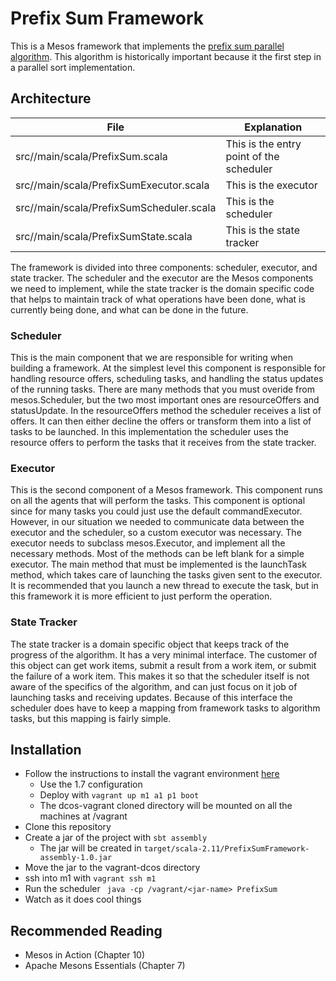 # Prefix Sum Framework

This is a Mesos framework that implements the [prefix sum parallel algorithm](https://en.wikipedia.org/wiki/Prefix_sum). This algorithm
is historically important because it the first step in a parallel sort implementation.

## Architecture

| File                                     | Explanation                                                |
| ---------------------------------------- | ---------------------------------------------------------- |
| src//main/scala/PrefixSum.scala          | This is the entry point of the scheduler                   |
| src//main/scala/PrefixSumExecutor.scala  | This is the executor                                       |
| src//main/scala/PrefixSumScheduler.scala | This is the scheduler                                      |
| src//main/scala/PrefixSumState.scala     | This is the state tracker                                  |

The framework is divided into three components: scheduler, executor, and state tracker. The scheduler and the
executor are the Mesos components we need to implement, while the state tracker is the domain specific code
that helps to maintain track of what operations have been done, what is currently being done, and what can
be done in the future.

### Scheduler
This is the main component that we are responsible for writing when building a framework. At the simplest level
this component is responsible for handling resource offers, scheduling tasks, and handling the status updates
of the running tasks. There are many methods that you must overide from mesos.Scheduler, but the two most
important ones are resourceOffers and statusUpdate. In the resourceOffers method the scheduler receives a
list of offers. It can then either decline the offers or transform them into a list of tasks to be launched.
In this implementation the scheduler uses the resource offers to perform the tasks that it receives from
the state tracker.

### Executor
This is the second component of a Mesos framework. This component runs on all the agents that will perform
the tasks. This component is optional since for many tasks you could just use the default commandExecutor.
However, in our situation we needed to communicate data between the executor and the scheduler, so a
custom executor was necessary. The executor needs to subclass mesos.Executor, and
implement all the necessary methods. Most of the methods can be left blank for a simple executor. The main
method that must be implemented is the launchTask method, which takes care of launching the tasks given
sent to the executor. It is recommended that you launch a new thread to execute the task, but in this
framework it is more efficient to just perform the operation.

### State Tracker
The state tracker is a domain specific object that keeps track of the progress of the algorithm. It has a
very minimal interface. The customer of this object can get work items, submit a result from a work item,
or submit the failure of a work item. This makes it so that the scheduler itself is not aware of the
 specifics of the algorithm, and can just focus on it job of launching tasks and receiving updates. Because
of this interface the scheduler does have to keep a mapping from framework tasks to algorithm tasks, but this
mapping is fairly simple.

## Installation

* Follow the instructions to install the vagrant environment [here](https://github.com/dcos/dcos-vagrant)
	* Use the 1.7 configuration
	* Deploy with ``` vagrant up m1 a1 p1 boot ```
	* The dcos-vagrant cloned directory will be mounted on all the machines at /vagrant
* Clone this repository
* Create a jar of the project with ``` sbt assembly ```
	* The jar will be created in ``` target/scala-2.11/PrefixSumFramework-assembly-1.0.jar ```
* Move the jar to the vagrant-dcos directory
* ssh into m1 with ``` vagrant ssh m1 ```
* Run the scheduler ``` java -cp /vagrant/<jar-name> PrefixSum```
* Watch as it does cool things 

## Recommended Reading
* Mesos in Action (Chapter 10)
* Apache Mesons Essentials (Chapter 7)

